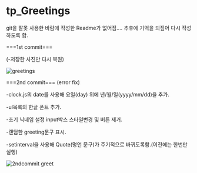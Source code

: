 # tp_Greetings

git을 잘못 사용한 바람에 작성한 Readme가 없어짐....
추후에 기억을 되짚어 다시 작성하도록 함.

===1st commit===

(-저장한 사진만 다시 복원)

![greetings](https://user-images.githubusercontent.com/84317858/158579317-6d81584f-6cce-435f-b6d0-e3dc2c8065a3.PNG)


===2nd commit===
(error fix)

-clock.js의 date를 사용해 요일(day) 위에 년/월/일(yyyy/mm/dd)을 추가.

-ul목록의 한글 폰트 추가.

-초기 닉네임 설정 input박스 스타일변경 및 버튼 제거.

-랜덤한 greeting문구 표시.

-setinterval을 사용해 Quote(명언 문구)가 주기적으로 바뀌도록함.(이전에는 한번만 실행)

![2ndcommit greet](https://user-images.githubusercontent.com/84317858/158579345-2daf36da-324c-4129-a7a1-27a299c341b1.PNG)
